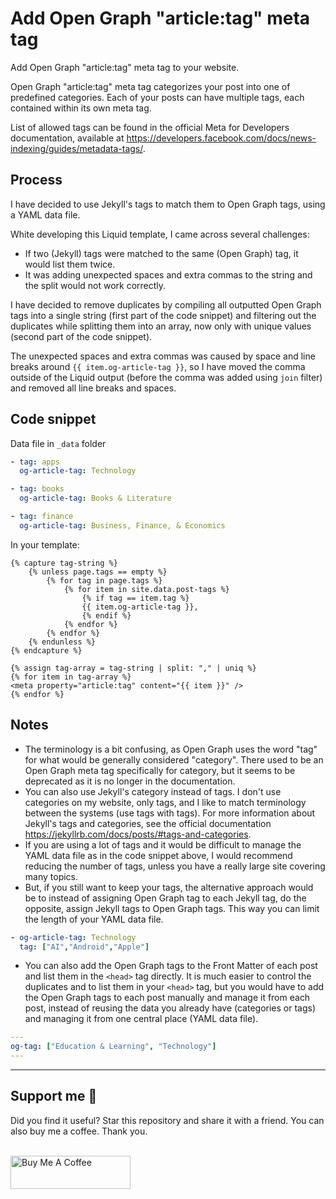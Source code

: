 # Add Open Graph "article:tag" meta tag

Add Open Graph "article:tag" meta tag to your website.

Open Graph "article:tag" meta tag categorizes your post into one of predefined categories. Each of your posts can have multiple tags, each contained within its own meta tag.

List of allowed tags can be found in the official Meta for Developers documentation, available at <https://developers.facebook.com/docs/news-indexing/guides/metadata-tags/>.

## Process

I have decided to use Jekyll's tags to match them to Open Graph tags, using a YAML data file.

White developing this Liquid template, I came across several challenges:

- If two (Jekyll) tags were matched to the same (Open Graph) tag, it would list them twice.
- It was adding unexpected spaces and extra commas to the string and the split would not work correctly.

I have decided to remove duplicates by compiling all outputted Open Graph tags into a single string (first part of the code snippet) and filtering out the duplicates while splitting them into an array, now only with unique values (second part of the code snippet).

The unexpected spaces and extra commas was caused by space and line breaks around `{{ item.og-article-tag }}`, so I have moved the comma outside of the Liquid output (before the comma was added using `join` filter) and removed all line breaks and spaces.

## Code snippet

Data file in `_data` folder

```YAML
- tag: apps
  og-article-tag: Technology

- tag: books
  og-article-tag: Books & Literature

- tag: finance
  og-article-tag: Business, Finance, & Economics
```

In your template:

```Liquid
{% capture tag-string %}
    {% unless page.tags == empty %}
        {% for tag in page.tags %}
            {% for item in site.data.post-tags %}
                {% if tag == item.tag %}
                {{ item.og-article-tag }},
                {% endif %}
            {% endfor %}
        {% endfor %}
    {% endunless %}
{% endcapture %}

{% assign tag-array = tag-string | split: "," | uniq %}
{% for item in tag-array %}
<meta property="article:tag" content="{{ item }}" />
{% endfor %}
```

## Notes

- The terminology is a bit confusing, as Open Graph uses the word "tag" for what would be generally considered "category". There used to be an Open Graph meta tag specifically for category, but it seems to be deprecated as it is no longer in the documentation.
- You can also use Jekyll's category instead of tags. I don't use categories on my website, only tags, and I like to match terminology between the systems (use tags with tags). For more information about Jekyll's tags and categories, see the official documentation <https://jekyllrb.com/docs/posts/#tags-and-categories>.
- If you are using a lot of tags and it would be difficult to manage the YAML data file as in the code snippet above, I would recommend reducing the number of tags, unless you have a really large site covering many topics.
- But, if you still want to keep your tags, the alternative approach would be to instead of assigning Open Graph tag to each Jekyll tag, do the opposite, assign Jekyll tags to Open Graph tags. This way you can limit the length of your YAML data file.

```YAML
- og-article-tag: Technology
  tag: ["AI","Android","Apple"]
```

- You can also add the Open Graph tags to the Front Matter of each post and list them in the `<head>` tag directly. It is much easier to control the duplicates and to list them in your `<head>` tag, but you would have to add the Open Graph tags to each post manually and manage it from each post, instead of reusing the data you already have (categories or tags) and managing it from one central place (YAML data file).

```YAML
---
og-tag: ["Education & Learning", "Technology"]
---
```

---

## Support me 💓

Did you find it useful? Star this repository and share it with a friend. You can also buy me a coffee. Thank you.

<br>
<a href="https://www.buymeacoffee.com/mareklexuan" target="_blank"><img src="https://cdn.buymeacoffee.com/buttons/v2/default-yellow.png" alt="Buy Me A Coffee" style="height: 53px !important;width: 192px !important;" ></a>
<br>
